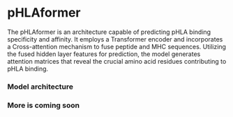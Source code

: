 # pHLAformer
The pHLAformer is an architecture capable of predicting pHLA binding specificity and affinity. It employs a Transformer encoder and incorporates a Cross-attention mechanism to fuse peptide and MHC sequences. Utilizing the fused hidden layer features for prediction, the model generates attention matrices that reveal the crucial amino acid residues contributing to pHLA binding.

### Model architecture


### More is coming soon
